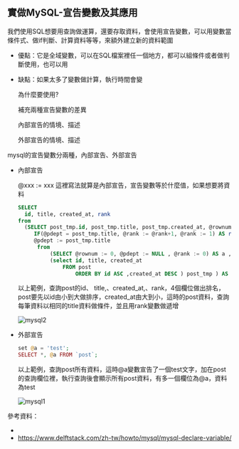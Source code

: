 ## 實做MySQL-宣告變數及其應用

我們使用SQL想要用查詢做運算，還要存取資料，會使用宣告變數，可以用變數當條件式、做if判斷、計算資料等等，來額外建立新的資料範圍

- 優點：它是全域變數，可以在SQL檔案裡任一個地方，都可以組條件或者做判斷使用，也可以用

- 缺點：如果太多了變數做計算，執行時間會變

  為什麼要使用?

  補充兩種宣告變數的差異

  內部宣告的情境、描述

  外部宣告的情境、描述

mysql的宣告變數分兩種，內部宣告、外部宣告

- 內部宣告

  @xxx := xxx 這裡寫法就算是內部宣告，宣告變數等於什麼值，如果想要將資料

  ```sql
  SELECT 
  	id, title, created_at, rank 
  from 
  	(SELECT post_tmp.id, post_tmp.title, post_tmp.created_at, @rownum := @rownum+1 ,
       IF(@pdept = post_tmp.title, @rank := @rank+1, @rank := 1) AS rank,
       @pdept := post_tmp.title 
       	from 
       		(SELECT @rownum := 0, @pdept := NULL , @rank := 0) AS a ,
       		(select id, title, created_at 
               	FROM post 
               		ORDER BY id ASC ,created_at DESC ) post_tmp ) AS result;
  ```

  以上範例，查詢post的id、 title,、created_at,、rank，4個欄位做出排名，post要先以id由小到大做排序，created_at由大到小，這時的post資料，查詢每筆資料以相同的title資料做條件，並且用rank變數做遞增

  ![mysql2](C:\xampp\htdocs\markdown_note\assets\images\mysql2.PNG)

- 外部宣告

  ```php
  set @a = 'test';
  SELECT *, @a FROM `post`;
  ```

  以上範例，查詢post所有資料，這時@a變數宣告了一個test文字，加在post的查詢欄位裡，執行查詢後會顯示所有post資料，有多一個欄位為@a，資料為test

  ![mysql1](C:\xampp\htdocs\markdown_note\assets\images\mysql1.PNG)

參考資料：

- 
- https://www.delftstack.com/zh-tw/howto/mysql/mysql-declare-variable/